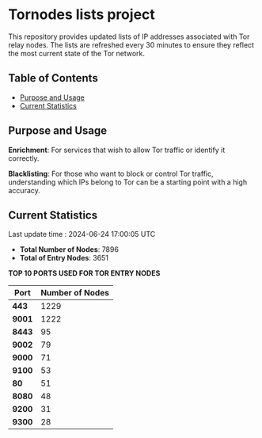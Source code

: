 # Tornodes lists project

This repository provides updated lists of IP addresses associated with Tor relay nodes. The lists are refreshed every 30 minutes to ensure they reflect the most current state of the Tor network.

## Table of Contents

- [Purpose and Usage](#purpose-and-usage)
- [Current Statistics](#current-statistics)


## Purpose and Usage

**Enrichment**: For services that wish to allow Tor traffic or identify it correctly.

**Blacklisting**: For those who want to block or control Tor traffic, understanding which IPs belong to Tor can be a starting point with a high accuracy.

## Current Statistics

Last update time : 2024-06-24 17:00:05 UTC

- **Total Number of Nodes**: 7896
- **Total of Entry Nodes**: 3651

**TOP 10 PORTS USED FOR TOR ENTRY NODES**

| **Port** | **Number of Nodes** |
|------|-----------------|
| **443**   | 1229  |
| **9001**   | 1222  |
| **8443**   | 95  |
| **9002**   | 79  |
| **9000**   | 71  |
| **9100**   | 53  |
| **80**   | 51  |
| **8080**   | 48  |
| **9200**   | 31  |
| **9300**   | 28  |


